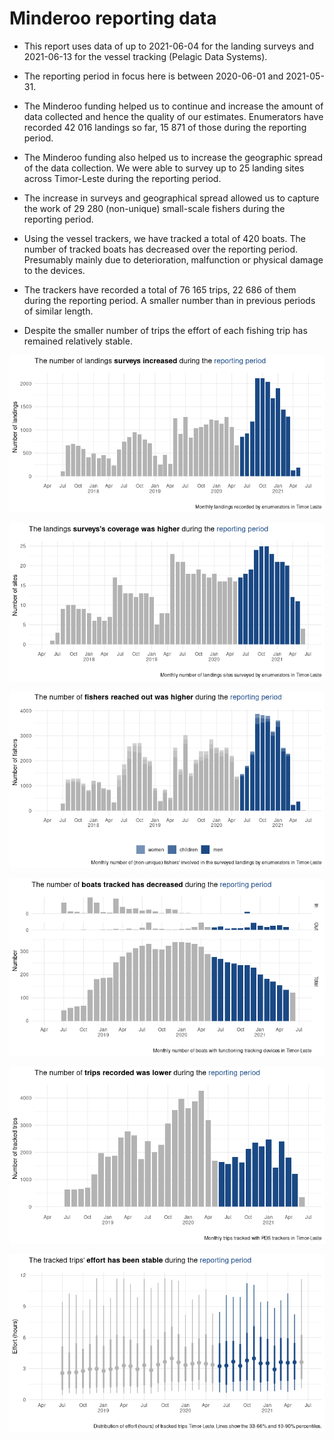 Minderoo reporting data
================

-   This report uses data of up to 2021-06-04 for the landing surveys
    and 2021-06-13 for the vessel tracking (Pelagic Data Systems).

-   The reporting period in focus here is between 2020-06-01 and
    2021-05-31.

-   The Minderoo funding helped us to continue and increase the amount
    of data collected and hence the quality of our estimates.
    Enumerators have recorded 42 016 landings so far, 15 871 of those
    during the reporting period.

-   The Minderoo funding also helped us to increase the geographic
    spread of the data collection. We were able to survey up to 25
    landing sites across Timor-Leste during the reporting period.

-   The increase in surveys and geographical spread allowed us to
    capture the work of 29 280 (non-unique) small-scale fishers during
    the reporting period.

-   Using the vessel trackers, we have tracked a total of 420 boats. The
    number of tracked boats has decreased over the reporting period.
    Presumably mainly due to deterioration, malfunction or physical
    damage to the devices.

-   The trackers have recorded a total of 76 165 trips, 22 686 of them
    during the reporting period. A smaller number than in previous
    periods of similar length.

-   Despite the smaller number of trips the effort of each fishing trip
    has remained relatively stable.

![](minderoo_figures_files/figure-gfm/unnamed-chunk-2-1.png)<!-- -->

![](minderoo_figures_files/figure-gfm/unnamed-chunk-3-1.png)<!-- -->

![](minderoo_figures_files/figure-gfm/unnamed-chunk-4-1.png)<!-- -->

![](minderoo_figures_files/figure-gfm/unnamed-chunk-6-1.png)<!-- -->

![](minderoo_figures_files/figure-gfm/unnamed-chunk-7-1.png)<!-- -->

![](minderoo_figures_files/figure-gfm/unnamed-chunk-8-1.png)<!-- -->
